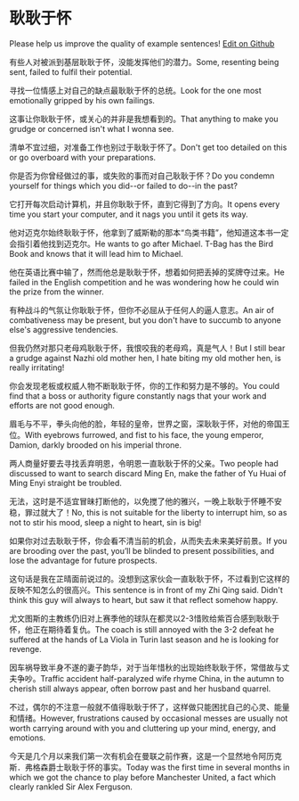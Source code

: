 # 耿耿于怀

Please help us improve the quality of example sentences! [Edit on Github](https://github.com/jiyushe/jiyu-example-sentence-source/blob/main/chinese/genggengyuhuai.md)

<p><span class="chinese">有些人对被派到基层耿耿于怀，没能发挥他们的潜力。</span><span class="english">Some, resenting being sent, failed to fulfil their potential.</span></p>

<p><span class="chinese">寻找一位情感上对自己的缺点最耿耿于怀的总统。</span><span class="english">Look for the one most emotionally gripped by his own failings.</span></p>

<p><span class="chinese">这事让你耿耿于怀，或关心的并非是我想看到的。</span><span class="english">That anything to make you grudge or concerned isn't what I wonna see.</span></p>

<p><span class="chinese">清单不宜过细，对准备工作也别过于耿耿于怀了。</span><span class="english">Don't get too detailed on this or go overboard with your preparations.</span></p>

<p><span class="chinese">你是否为你曾经做过的事，或失败的事而对自己耿耿于怀？</span><span class="english">Do you condemn yourself for things which you did--or failed to do--in the past?</span></p>

<p><span class="chinese">它打开每次启动计算机，并且你耿耿于怀，直到它得到了方向。</span><span class="english">It opens every time you start your computer, and it nags you until it gets its way.</span></p>

<p><span class="chinese">他对迈克尔始终耿耿于怀，他拿到了威斯勒的那本“鸟类书籍”，他知道这本书一定会指引着他找到迈克尔。</span><span class="english">He wants to go after Michael. T-Bag has the Bird Book and knows that it will lead him to Michael.</span></p>

<p><span class="chinese">他在英语比赛中输了，然而他总是耿耿于怀，想着如何把丢掉的奖牌夺过来。</span><span class="english">He failed in the English competition and he was wondering how he could win the prize from the winner.</span></p>

<p><span class="chinese">有种战斗的气氛让你耿耿于怀，但你不必屈从于任何人的逼人意志。</span><span class="english">An air of combativeness may be present, but you don't have to succumb to anyone else's aggressive tendencies.</span></p>

<p><span class="chinese">但我仍然对那只老母鸡耿耿于怀，我恨咬我的老母鸡，真是气人！</span><span class="english">But I still bear a grudge against Nazhi old mother hen, I hate biting my old mother hen, is really irritating!</span></p>

<p><span class="chinese">你会发现老板或权威人物不断耿耿于怀，你的工作和努力是不够的。</span><span class="english">You could find that a boss or authority figure constantly nags that your work and efforts are not good enough.</span></p>

<p><span class="chinese">眉毛与不平，拳头向他的脸，年轻的皇帝，世界之窗，深耿耿于怀，对他的帝国王位。</span><span class="english">With eyebrows furrowed, and fist to his face, the young emperor, Damion, darkly brooded on his imperial throne.</span></p>

<p><span class="chinese">两人商量好要去寻找丢弃明恩，令明恩一直耿耿于怀的父亲。</span><span class="english">Two people had discussed to want to search discard Ming En, make the father of Yu Huai of Ming Enyi straight be troubled.</span></p>

<p><span class="chinese">无法，这时是不适宜冒昧打断他的，以免搅了他的雅兴，一晚上耿耿于怀睡不安稳，罪过就大了！</span><span class="english">No, this is not suitable for the liberty to interrupt him, so as not to stir his mood, sleep a night to heart, sin is big!</span></p>

<p><span class="chinese">如果你对过去耿耿于怀，你会看不清当前的机会，从而失去未来美好前景。</span><span class="english">If you are brooding over the past, you’ll be blinded to present possibilities, and lose the advantage for future prospects.</span></p>

<p><span class="chinese">这句话是我在芷晴面前说过的。没想到这家伙会一直耿耿于怀，不过看到它这样的反映不知怎么的很高兴。</span><span class="english">This sentence is in front of my Zhi Qing said. Didn't think this guy will always to heart, but saw it that reflect somehow happy.</span></p>

<p><span class="chinese">尤文图斯的主教练仍旧对上赛季他的球队在都灵以2-3惜败给紫百合感到耿耿于怀，他正在期待着复仇。</span><span class="english">The coach is still annoyed with the 3-2 defeat he suffered at the hands of La Viola in Turin last season and he is looking for revenge.</span></p>

<p><span class="chinese">因车祸导致半身不遂的妻子韵华，对于当年惜秋的出现始终耿耿于怀，常借故与丈夫争吵。</span><span class="english">Traffic accident half-paralyzed wife rhyme China, in the autumn to cherish still always appear, often borrow past and her husband quarrel.</span></p>

<p><span class="chinese">不过，偶尔的不注意一般就不值得耿耿于怀了，这样做只能困扰自己的心灵、能量和情绪。</span><span class="english">However, frustrations caused by occasional messes are usually not worth carrying around with you and cluttering up your mind, energy, and emotions.</span></p>

<p><span class="chinese">今天是几个月以来我们第一次有机会在曼联之前作赛，这是一个显然地令阿历克斯．弗格森爵士耿耿于怀的事实。</span><span class="english">Today was the first time in several months in which we got the chance to play before Manchester United, a fact which clearly rankled Sir Alex Ferguson.</span></p>

